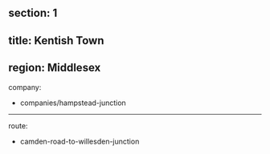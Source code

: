 section: 1
----
title: Kentish Town
----
region: Middlesex
----
company:
- companies/hampstead-junction
----
route:
- camden-road-to-willesden-junction
